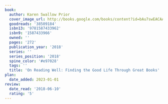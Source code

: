 ```yaml
---
book:
  author: Karen Swallow Prior
  cover_image_url: http://books.google.com/books/content?id=bAu7swEACAAJ&printsec=frontcover&img=1&zoom=1&source=gbs_api
  goodreads: '38509184'
  isbn13: '9781587433962'
  isbn9: '1587433966'
  owned: ''
  pages: '272'
  publication_year: '2018'
  series: ''
  series_position: '2018'
  spine_color: '#e97028'
  tags: ''
  title: 'On Reading Well: Finding the Good Life Through Great Books'
plan:
  date_added: 2023-01-01
review:
  date_read: '2018-06-10'
  rating: '5'
---
```


